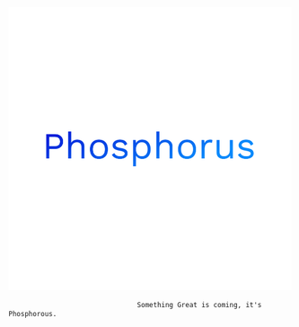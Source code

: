 <img src="profile.png" alt="Paris" class="center">

                                    Something Great is coming, it's Phosphorous.
